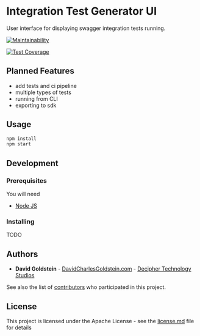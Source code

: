 # Integration Test Generator UI

User interface for displaying swagger integration tests running.

[![Maintainability](https://api.codeclimate.com/v1/badges/3464f1efa62bc883fb45/maintainability)](https://codeclimate.com/github/dgoldstein1/swagger-integration-test-UI/maintainability)

[![Test Coverage](https://api.codeclimate.com/v1/badges/3464f1efa62bc883fb45/test_coverage)](https://codeclimate.com/github/dgoldstein1/swagger-integration-test-UI/test_coverage)


## Planned Features

- add tests and ci pipeline
- multiple types of tests
- running from CLI
- exporting to sdk

## Usage

```sh
npm install
npm start
```

## Development

### Prerequisites

You will need

- [Node JS](https://nodejs.org/en/)

### Installing

TODO

## Authors

- **David Goldstein** - [DavidCharlesGoldstein.com](http://www.davidcharlesgoldstein.com/) - [Decipher Technology Studios](http://deciphernow.com/)

See also the list of [contributors](https://github.com/your/project/contributors) who participated in this project.

## License

This project is licensed under the Apache License - see the [license.md](LICENSE) file for details
